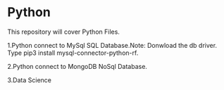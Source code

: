 # Python 

This repository will cover Python Files.

1.Python connect to MySql SQL Database.Note: Donwload the db driver.   
Type pip3 install mysql-connector-python-rf.      
  
2.Python connect to MongoDB NoSql Database.

3.Data Science
